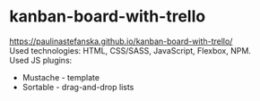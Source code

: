 # kanban-board-with-trello
https://paulinastefanska.github.io/kanban-board-with-trello/ <br>
Used technologies: HTML, CSS/SASS, JavaScript, Flexbox, NPM. <br>
Used JS plugins: <br>
- Mustache - template <br>
- Sortable - drag-and-drop lists <br>
